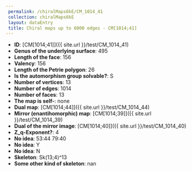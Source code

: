 ```yaml
--- 
 permalink: /chiralMaps6kE/CM_1014_41 
 collection: chiralMaps6kE
 layout: dataEntry
 title: Chiral maps up to 6000 edges - CM[1014;41]
---
```


- **ID**: [CM[1014;41]]({{ site.url }}/test/CM_1014_41)
- **Genus of the underlying surface**: 495
- **Length of the face**: 156
- **Valency**: 156
- **Length of the Petrie polygon**: 26
- **Is the automorphism group solvable?**: S
- **Number of vertices**: 13
- **Number of edges**: 1014
- **Number of faces**: 13
- **The map is self-**: none
- **Dual map**: [CM[1014;44]]({{ site.url }}/test/CM_1014_44)
- **Mirror (enantihomorphic) map**: [CM[1014;39]]({{ site.url }}/test/CM_1014_39)
- **Dual of the mirror image**: [CM[1014;40]]({{ site.url }}/test/CM_1014_40)
- **Z_q-Exponent?**: 4
- **No idea**:  53:44 79:40
- **No idea**: Y
- **No idea**: N
- **Skeleton**: Sk(13;4)^13
- **Some other kind of skeleton**: nan
